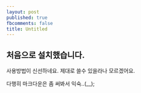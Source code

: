 ```yaml
---
layout: post
published: true
fbcomments: false
title: Untitled
---
```

## 처음으로 설치했습니다.

사용방법이 신선하네요. 제대로 쓸수 있을라나 모르겠어요.

다행히 마크다운은 좀 써봐서 익숙..(__);
